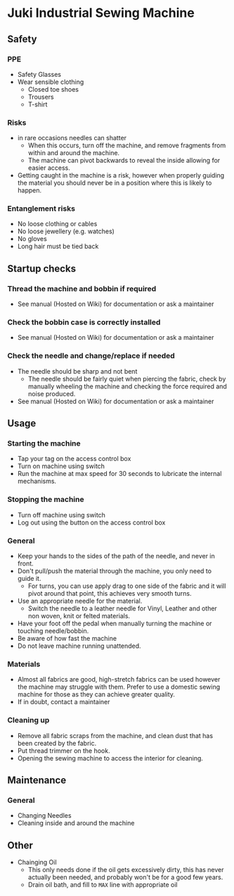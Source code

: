 # Juki Industrial Sewing Machine

## Safety

### PPE

* Safety Glasses
* Wear sensible clothing
  * Closed toe shoes
  * Trousers
  * T-shirt

### Risks

<!-- Usually, all of the control measures in the risk assessment should be mentioned here -->

* in rare occasions needles can shatter
  * When this occurs, turn off the machine, and remove fragments from within and around the machine.
  * The machine can pivot backwards to reveal the inside allowing for easier access.
* Getting caught in the machine is a risk, however when properly guiding the material you should never be in a position where this is likely to happen.

### Entanglement risks

* No loose clothing or cables
* No loose jewellery (e.g. watches)
* No gloves
* Long hair must be tied back

## Startup checks

### Thread the machine and bobbin if required

* See manual (Hosted on Wiki) for documentation or ask a maintainer

### Check the bobbin case is correctly installed

* See manual (Hosted on Wiki) for documentation or ask a maintainer

### Check the needle and change/replace if needed

* The needle should be sharp and not bent
  * The needle should be fairly quiet when piercing the fabric, check by manually wheeling the machine and checking the force required and noise produced.
* See manual (Hosted on Wiki) for documentation or ask a maintainer

## Usage

### Starting the machine

* Tap your tag on the access control box
* Turn on machine using switch
* Run the machine at max speed for 30 seconds to lubricate the internal mechanisms.

### Stopping the machine

* Turn off machine using switch
* Log out using the button on the access control box

### General

* Keep your hands to the sides of the path of the needle, and never in front.
* Don't pull/push the material through the machine, you only need to guide it.
  * For turns, you can use apply drag to one side of the fabric and it will pivot around that point, this achieves very smooth turns.
* Use an appropriate needle for the material.
  * Switch the needle to a leather needle for Vinyl, Leather and other non woven, knit or felted materials.
* Have your foot off the pedal when manually turning the machine or touching needle/bobbin.
* Be aware of how fast the machine
* Do not leave machine running unattended.

### Materials

* Almost all fabrics are good, high-stretch fabrics can be used however the machine may struggle with them. Prefer to use a domestic sewing machine for those as they can achieve greater quality.
* If in doubt, contact a maintainer

### Cleaning up

* Remove all fabric scraps from the machine, and clean dust that has been created by the fabric.
* Put thread trimmer on the hook.
* Opening the sewing machine to access the interior for cleaning.

## Maintenance

### General

* Changing Needles
* Cleaning inside and around the machine

## Other

* Chainging Oil
  * This only needs done if the oil gets excessively dirty, this has never actually been needed, and probably won't be for a good few years.
  * Drain oil bath, and fill to `MAX` line with appropriate oil
